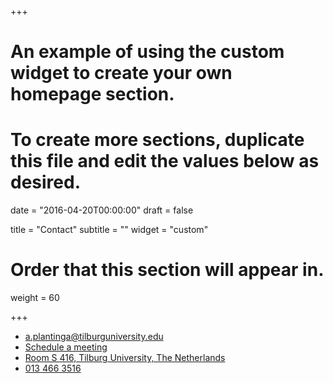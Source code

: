 +++
# An example of using the custom widget to create your own homepage section.
# To create more sections, duplicate this file and edit the values below as desired.

date = "2016-04-20T00:00:00"
draft = false

title = "Contact"
subtitle = ""
widget = "custom"

# Order that this section will appear in.
weight = 60

+++

<div class="col-xs-12 col-md-8">
    <ul class="fa-ul" itemscope="">
      <li>
        <i class="fa-li fa fa-envelope fa-2x" aria-hidden="true"></i>
        <span id="person-email" itemprop="email"><a href="mailto:a.plantinga@tilburguniversity.edu">a.plantinga@tilburguniversity.edu</a></span>
      </li>
      <li>
        <i class="fa-li fa fa-clock-o fa-2x" aria-hidden="true"></i>
        <span id="person-meeting" itemprop="meeting"><a href="meeting">Schedule a meeting</a></span>
      </li>
      <li>
        <i class="fa-li fa fa-map-marker fa-2x" aria-hidden="true"></i>
        <span id="person-address" itemprop="address"><a href="https://goo.gl/maps/rLcos5srbDC2">Room S 416, Tilburg University, The Netherlands</a></span>
      </li>
      <li>
        <i class="fa-li fa fa-phone fa-2x" aria-hidden="true"></i>
        <span id="person-telephone" itemprop="telephone"><a href="tel:013 466 3516">013 466 3516</a></span>
      </li>
    </ul>
  </div>
